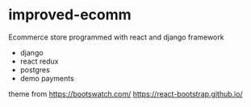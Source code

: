 # improved-ecomm
Ecommerce store programmed with react and django framework
- django
- react redux
- postgres
- demo payments

theme from https://bootswatch.com/
https://react-bootstrap.github.io/